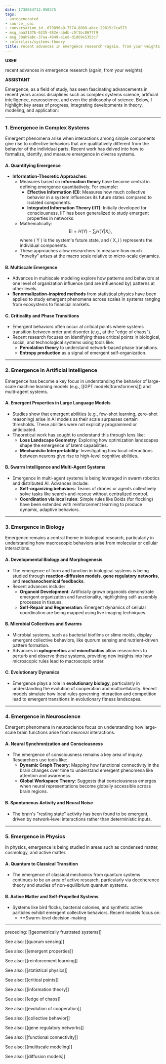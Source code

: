 ```yaml
---
date: 1738054712.950375
tags:
- autogenerated
- source__oai
- conversation_id__679896a9-7574-8008-abcc-29815c7ca573
- msg_aaa2137b-6235-482e-abdb-c5f1bc8677f9
- msg_30ab9abc-37aa-4849-a1ed-d1d69e5353c7
- colorclass/systems-theory
title: recent advances in emergence research (again, from your weights)
---
```


**USER**

recent advances in emergence research (again, from your weights)


**ASSISTANT**

Emergence, as a field of study, has seen fascinating advancements in recent years across disciplines such as complex systems science, artificial intelligence, neuroscience, and even the philosophy of science. Below, I highlight key areas of progress, integrating developments in theory, modeling, and application:

---

### 1. **Emergence in Complex Systems**
Emergent phenomena arise when interactions among simple components give rise to collective behaviors that are qualitatively different from the behavior of the individual parts. Recent work has delved into how to formalize, identify, and measure emergence in diverse systems.

#### A. **Quantifying Emergence**
- **Information-Theoretic Approaches**:
  - Measures based on **information theory** have become central in defining emergence quantitatively. For example:
    - **Effective Information (EI)**: Measures how much collective behavior in a system influences its future states compared to isolated components.
    - **Integrated Information Theory (IIT)**: Initially developed for consciousness, IIT has been generalized to study emergent properties in networks.
  - Mathematically:
    $$
    \text{EI} = H(Y) - \sum_{i} H(Y | X_i),
    $$
    where \( Y \) is the system's future state, and \( X_i \) represents the individual components.
  - These approaches allow researchers to measure how much "novelty" arises at the macro scale relative to micro-scale dynamics.

#### B. **Multiscale Emergence**
- Advances in multiscale modeling explore how patterns and behaviors at one level of organization influence (and are influenced by) patterns at other levels.
- **Renormalization-inspired methods** from statistical physics have been applied to study emergent phenomena across scales in systems ranging from ecosystems to financial markets.

#### C. **Criticality and Phase Transitions**
- Emergent behaviors often occur at critical points where systems transition between order and disorder (e.g., at the "edge of chaos").
- Recent research focuses on identifying these critical points in biological, social, and technological systems using tools like:
  - **Percolation theory** to understand network-based phase transitions.
  - **Entropy production** as a signal of emergent self-organization.

---

### 2. **Emergence in Artificial Intelligence**
Emergence has become a key focus in understanding the behavior of large-scale machine learning models (e.g., [[GPT models|transformers]]) and multi-agent systems.

#### A. **Emergent Properties in Large Language Models**
- Studies show that emergent abilities (e.g., few-shot learning, zero-shot reasoning) arise in AI models as their scale surpasses certain thresholds. These abilities were not explicitly programmed or anticipated.
- Theoretical work has sought to understand this through lens like:
  - **Loss Landscape Geometry**: Exploring how optimization landscapes shape the emergence of latent capabilities.
  - **Mechanistic Interpretability**: Investigating how local interactions between neurons give rise to high-level cognitive abilities.

#### B. **Swarm Intelligence and Multi-Agent Systems**
- Emergence in multi-agent systems is being leveraged in swarm robotics and distributed AI. Advances include:
  - **Self-organizing behaviors**: Teams of drones or agents collectively solve tasks like search-and-rescue without centralized control.
  - **Coordination via local rules**: Simple rules like Boids (for flocking) have been extended with reinforcement learning to produce dynamic, adaptive behaviors.

---

### 3. **Emergence in Biology**
Emergence remains a central theme in biological research, particularly in understanding how macroscopic behaviors arise from molecular or cellular interactions.

#### A. **Developmental Biology and Morphogenesis**
- The emergence of form and function in biological systems is being studied through **reaction-diffusion models**, **gene regulatory networks**, and **mechanochemical feedbacks**.
- Recent advances include:
  - **Organoid Development**: Artificially grown organoids demonstrate emergent organization and functionality, highlighting self-assembly processes in tissues.
  - **Self-Repair and Regeneration**: Emergent dynamics of cellular coordination are being mapped using live imaging techniques.

#### B. **Microbial Collectives and Swarms**
- Microbial systems, such as bacterial biofilms or slime molds, display emergent collective behaviors, like quorum sensing and nutrient-driven pattern formation.
- Advances in **optogenetics** and **microfluidics** allow researchers to perturb and observe these systems, providing new insights into how microscopic rules lead to macroscopic order.

#### C. **Evolutionary Dynamics**
- Emergence plays a role in **evolutionary biology**, particularly in understanding the evolution of cooperation and multicellularity. Recent models simulate how local rules governing interaction and competition lead to emergent transitions in evolutionary fitness landscapes.

---

### 4. **Emergence in Neuroscience**
Emergent phenomena in neuroscience focus on understanding how large-scale brain functions arise from neuronal interactions.

#### A. **Neural Synchronization and Consciousness**
- The emergence of consciousness remains a key area of inquiry. Researchers use tools like:
  - **Dynamic Graph Theory**: Mapping how functional connectivity in the brain changes over time to understand emergent phenomena like attention and awareness.
  - **Global Workspace Theory**: Suggests that consciousness emerges when neural representations become globally accessible across brain regions.

#### B. **Spontaneous Activity and Neural Noise**
- The brain's "resting state" activity has been found to be emergent, driven by network-level interactions rather than deterministic inputs.

---

### 5. **Emergence in Physics**
In physics, emergence is being studied in areas such as condensed matter, cosmology, and active matter.

#### A. **Quantum to Classical Transition**
- The emergence of classical mechanics from quantum systems continues to be an area of active research, particularly via decoherence theory and studies of non-equilibrium quantum systems.

#### B. **Active Matter and Self-Propelled Systems**
- Systems like bird flocks, bacterial colonies, and synthetic active particles exhibit emergent collective behaviors. Recent models focus on:
  - **Swarm-level decision-making


---

preceding: [[geometrically frustrated systems]]

See also: [[quorum sensing]]


See also: [[emergent properties]]


See also: [[reinforcement learning]]


See also: [[statistical physics]]


See also: [[critical points]]


See also: [[information theory]]


See also: [[edge of chaos]]


See also: [[evolution of cooperation]]


See also: [[collective behavior]]


See also: [[gene regulatory networks]]


See also: [[functional connectivity]]


See also: [[multiscale modeling]]


See also: [[diffusion models]]